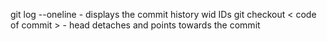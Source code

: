 git log --oneline - displays the commit history wid IDs
git checkout < code of commit > - head detaches and points towards the commit
